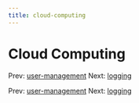 ```yaml
---
title: cloud-computing
---
```




# Cloud Computing

Prev: [user-management](user-management.md) Next:
[logging](logging.md)

Prev: [user-management](user-management.md) Next:
[logging](logging.md)
